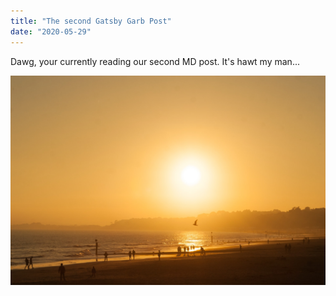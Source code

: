 ```yaml
---
title: "The second Gatsby Garb Post"
date: "2020-05-29"
---
```


Dawg, your currently reading our second MD post. It's hawt my man...

![Tranquil Beach](tranquil-beach.jpg)
